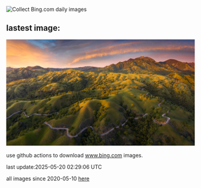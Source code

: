 ![Collect Bing.com daily images](https://github.com/counter2015/bing-daily-images/workflows/Collect%20Bing.com%20daily%20images/badge.svg)
## lastest image:
![](images/img.jpg)

use github actions to download www.bing.com images.

last update:2025-05-20 02:29:06 UTC

all images since 2020-05-10 [here](https://github.com/counter2015/bing-daily-images/tree/master/images) 
